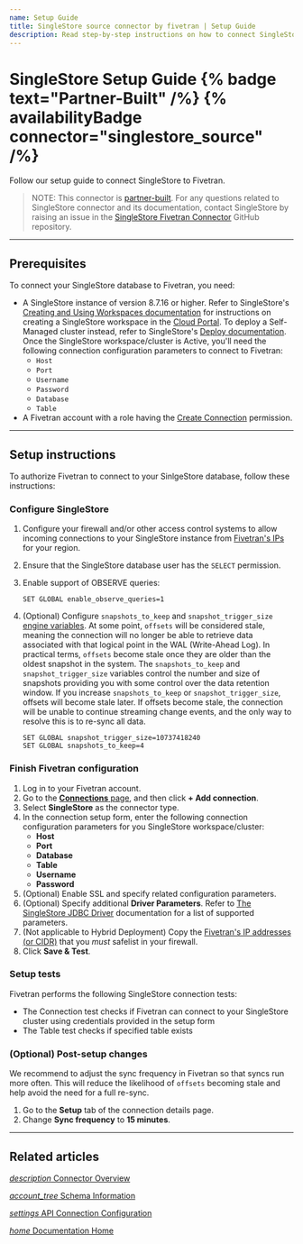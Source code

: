 ```yaml
---
name: Setup Guide
title: SingleStore source connector by fivetran | Setup Guide
description: Read step-by-step instructions on how to connect SingleStore with your destination using Fivetran connectors.
---
```


# SingleStore Setup Guide {% badge text="Partner-Built" /%} {% availabilityBadge connector="singlestore_source" /%}

Follow our setup guide to connect SingleStore to Fivetran.

> NOTE: This connector is [partner-built](/docs/partner-built-program). For any questions related to SingleStore connector and its documentation, contact SingleStore by raising an issue in the [SingleStore Fivetran Connector](https://github.com/singlestore-labs/singlestore-fivetran-connector) GitHub repository.

-----

## Prerequisites

To connect your SingleStore database to Fivetran, you need:

- A SingleStore instance of version 8.7.16 or higher. Refer to SingleStore's [Creating and Using Workspaces documentation](https://docs.singlestore.com/cloud/getting-started-with-singlestore-helios/about-workspaces/creating-and-using-workspaces/) for instructions on creating a SingleStore workspace in the [Cloud Portal](https://portal.singlestore.com/). To deploy a Self-Managed cluster instead, refer to SingleStore's [Deploy documentation](https://docs.singlestore.com/db/latest/deploy/). Once the SingleStore workspace/cluster is Active, you'll need the following connection configuration parameters to connect to Fivetran: 
    - `Host`
    - `Port`
    - `Username`
    - `Password`
    - `Database`
    - `Table`
- A Fivetran account with a role having the [Create Connection](/docs/using-fivetran/fivetran-dashboard/account-management/role-based-access-control#rbacpermissions) permission.

---

## Setup instructions

To authorize Fivetran to connect to your SinlgeStore database, follow these instructions:

### <span class="step-item">Configure SingleStore</span>

1. Configure your firewall and/or other access control systems to allow incoming connections to your SingleStore instance from [Fivetran's IPs](https://fivetran.com/docs/using-fivetran/ips) for your region.
2. Ensure that the SingleStore database user has the `SELECT` permission.
3. Enable support of OBSERVE queries:

   ```
   SET GLOBAL enable_observe_queries=1
   ```

4. (Optional) Configure `snapshots_to_keep` and `snapshot_trigger_size` [engine variables](https://docs.singlestore.com/cloud/reference/configuration-reference/engine-variables/list-of-engine-variables/). At some point, `offsets` will be considered stale, meaning the connection will no longer be able to retrieve data associated with that logical point in the WAL (Write-Ahead Log). In practical terms, `offsets` become stale once they are older than the oldest snapshot in the system. The `snapshots_to_keep` and `snapshot_trigger_size` variables control the number and size of snapshots providing you with some control over the data retention window. If you increase `snapshots_to_keep` or `snapshot_trigger_size`, offsets will become stale later. If offsets become stale, the connection will be unable to continue streaming change events, and the only way to resolve this is to re-sync all data.

   ```
   SET GLOBAL snapshot_trigger_size=10737418240
   SET GLOBAL snapshots_to_keep=4
   ```

### <span class="step-item">Finish Fivetran configuration </span>

1. Log in to your Fivetran account.
2. Go to the [**Connections** page](https://fivetran.com/dashboard/connectors), and then click **+ Add connection**.
3. Select **SingleStore** as the connector type.
4. In the connection setup form, enter the following connection configuration parameters for you SingleStore workspace/cluster:
    - **Host**
    - **Port**
    - **Database**
    - **Table**
    - **Username**
    - **Password**
5. (Optional) Enable SSL and specify related configuration parameters.
6. (Optional) Specify additional **Driver Parameters**. Refer to [The SingleStore JDBC Driver](https://docs.singlestore.com/cloud/developer-resources/connect-with-application-development-tools/connect-with-java-jdbc/the-singlestore-jdbc-driver/#connection-string-parameters) documentation for a list of supported parameters.
7. (Not applicable to Hybrid Deployment) Copy the [Fivetran's IP addresses (or CIDR)](/docs/using-fivetran/ips) that you _must_ safelist in your firewall.
8. Click **Save & Test**.

### Setup tests

Fivetran performs the following SingleStore connection tests:

- The Connection test checks if Fivetran can connect to your SingleStore cluster using credentials provided in the setup form
- The Table test checks if specified table exists

### <span class="step-item">(Optional) Post-setup changes</span>

We recommend to adjust the sync frequency in Fivetran so that syncs run more often. This will reduce the likelihood of `offsets` becoming stale and help avoid the need for a full re-sync.

1. Go to the **Setup** tab of the connection details page.
2. Change **Sync frequency** to **15 minutes**.

---

## Related articles

[<i aria-hidden="true" class="material-icons">description</i> Connector Overview](/docs/connectors/databases/singlestore)

<b> </b>

[<i aria-hidden="true" class="material-icons">account_tree</i> Schema Information](/docs/connectors/databases/singlestore#schemainformation)

<b> </b>

[<i aria-hidden="true" class="material-icons">settings</i> API Connection Configuration](/docs/rest-api/api-reference/connections/create-connection?service=singlestore_source)

<b> </b>

[<i aria-hidden="true" class="material-icons">home</i> Documentation Home](/docs/getting-started)
